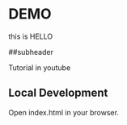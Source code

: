 # DEMO
 this is HELLO

##subheader

Tutorial in youtube

## Local Development

Open index.html in your browser.
